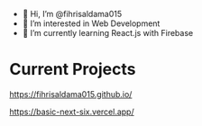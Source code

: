 - 👋 Hi, I’m @fihrisaldama015
- 👀 I’m interested in Web Development
- 🌱 I’m currently learning React.js with Firebase

# Current Projects
https://fihrisaldama015.github.io/

https://basic-next-six.vercel.app/
<!---
fihrisaldama015/fihrisaldama015 is a ✨ special ✨ repository because its `README.md` (this file) appears on your GitHub profile.
You can click the Preview link to take a look at your changes.
--->
